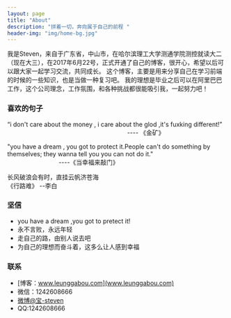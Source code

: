 ```yaml
---
layout: page
title: "About"
description: "拼着一切，奔向属于自己的前程 "
header-img: "img/home-bg.jpg"
---
```



<center>
</center>

我是Steven，来自于广东省，中山市，在哈尔滨理工大学测通学院测控就读大二（现在大三），在2017年6月22号，正式开通了自己的博客，很开心，希望以后可以跟大家一起学习交流，共同成长。
这个博客，主要是用来分享自己在学习前端的时候的一些知识，也是当做一种复习吧。
我的理想是毕业之后可以在阿里巴巴工作，这个公司理念，工作氛围，和各种挑战都很能吸引我，一起努力吧！

### 喜欢的句子


>
“i don't care about the money , i care about the glod ,it's fuxking different!”
                                                                         ---- 《金矿》

>
"you have a dream , you got to protect it.People can't do something by themselves; they wanna tell you you can not do it."
                                                                         ----《当幸福来敲门》

>
长风破浪会有时，直挂云帆济苍海
                                                                        
                                                                        《行路难》 --李白





### 坚信


- you have a dream ,you got to pretect it!
- 永不言败，永远年轻
- 走自己的路，由别人说去吧
- 为自己的理想而奋斗着，这多么让人感到幸福



### 联系

- [博客：www.leunggabou.com](www.leunggabou.com)
- 微信：1242608666
- [微博@宝-steven](http://weibo.com/207775270)
- QQ:1242608666








